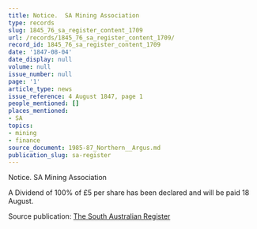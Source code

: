 ```yaml
---
title: Notice.  SA Mining Association
type: records
slug: 1845_76_sa_register_content_1709
url: /records/1845_76_sa_register_content_1709/
record_id: 1845_76_sa_register_content_1709
date: '1847-08-04'
date_display: null
volume: null
issue_number: null
page: '1'
article_type: news
issue_reference: 4 August 1847, page 1
people_mentioned: []
places_mentioned:
- SA
topics:
- mining
- finance
source_document: 1985-87_Northern__Argus.md
publication_slug: sa-register
---
```


Notice.  SA Mining Association

A Dividend of 100% of £5 per share has been declared and will be paid 18 August.

Source publication: [The South Australian Register](/publications/sa-register/)

